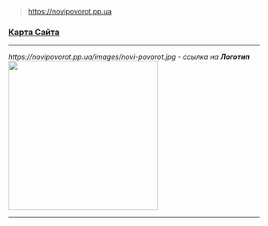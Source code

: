 >https://novipovorot.pp.ua

<h3>
   <a href="https://novipovorot.pp.ua/sitemap.html">
      Карта Сайта
   </a>
</h3>

<hr>

<i>
    https://novipovorot.pp.ua/images/novi-povorot.jpg - ссылка на <b>Логотип</b>
</i>

<br>

<img src="https://novipovorot.pp.ua/images/novi-povorot.jpg" width="300px">

<hr>


